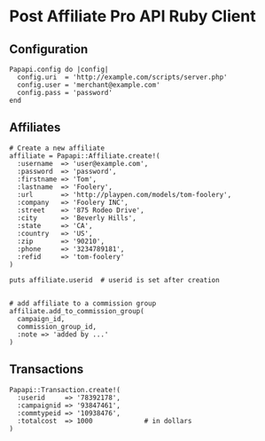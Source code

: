 Post Affiliate Pro API Ruby Client
==================================

Configuration
-------------

    Papapi.config do |config|
      config.uri  = 'http://example.com/scripts/server.php'
      config.user = 'merchant@example.com'
      config.pass = 'password'
    end

Affiliates
----------

    # Create a new affiliate
    affiliate = Papapi::Affiliate.create!(
      :username  => 'user@example.com',
      :password  => 'password',
      :firstname => 'Tom',
      :lastname  => 'Foolery',
      :url       => 'http://playpen.com/models/tom-foolery',
      :company   => 'Foolery INC',
      :street    => '875 Rodeo Drive',
      :city      => 'Beverly Hills',
      :state     => 'CA',
      :country   => 'US',
      :zip       => '90210',
      :phone     => '3234789181',
      :refid     => 'tom-foolery'
    )
    
    puts affiliate.userid  # userid is set after creation
    
    
    # add affiliate to a commission group    
    affiliate.add_to_commission_group(
      campaign_id,
      commission_group_id,
      :note => 'added by ...'
    )
    
Transactions
------------

    Papapi::Transaction.create!(
      :userid     => '78392178',
      :campaignid => '93847461',
      :commtypeid => '10938476',
      :totalcost  => 1000             # in dollars
    )